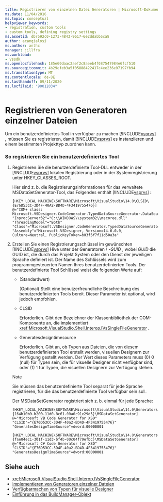 ```yaml
---
title: Registrieren von einzelnen Datei Generatoren | Microsoft-Dokumentation
ms.date: 11/04/2016
ms.topic: conceptual
helpviewer_keywords:
- registration, custom tools
- custom tools, defining registry settings
ms.assetid: db7592c0-1273-4843-9617-6e2ddabb6ca8
author: acangialosi
ms.author: anthc
manager: jillfra
ms.workload:
- vssdk
ms.openlocfilehash: 185e60daac2aef2c8aeeb4f087547984e6fcf510
ms.sourcegitcommit: 4b29efeb3a5f05888422417c4ee236e07197fb94
ms.translationtype: MT
ms.contentlocale: de-DE
ms.lasthandoff: 09/11/2020
ms.locfileid: "90012034"
---
```

# <a name="registering-single-file-generators"></a>Registrieren von Generatoren einzelner Dateien
Um ein benutzerdefiniertes Tool in verfügbar zu machen [!INCLUDE[vsprvs](../../code-quality/includes/vsprvs_md.md)] , müssen Sie es registrieren, damit [!INCLUDE[vsprvs](../../code-quality/includes/vsprvs_md.md)] es instanziieren und einem bestimmten Projekttyp zuordnen kann.

### <a name="to-register-a-custom-tool"></a>So registrieren Sie ein benutzerdefiniertes Tool

1. Registrieren Sie die benutzerdefinierte Tool-DLL entweder in der [!INCLUDE[vsprvs](../../code-quality/includes/vsprvs_md.md)] lokalen Registrierung oder in der Systemregistrierung unter HKEY_CLASSES_ROOT.

    Hier sind z. b. die Registrierungsinformationen für das verwaltete MSDataSetGenerator-Tool, das Folgendes enthält [!INCLUDE[vsprvs](../../code-quality/includes/vsprvs_md.md)] :

   ```
   [HKEY_LOCAL_MACHINE\SOFTWARE\Microsoft\VisualStudio\14.0\CLSID\{E76D53CC-3D4F-40A2-BD4D-4F3419755476}]
   @="COM+ class: Microsoft.VSDesigner.CodeGenerator.TypedDataSourceGenerator.DataSourceGeneratorWrapper"
   "InprocServer32"="C:\\WINDOWS\\system32\\mscoree.dll"
   "ThreadingModel"="Both"
   "Class"="Microsoft.VSDesigner.CodeGenerator.TypedDataSourceGenerator.DataSourceGeneratorWrapper"
   "Assembly"="Microsoft.VSDesigner, Version=14.0.0.0, Culture=Neutral, PublicKeyToken=b03f5f7f11d50a3a"
   ```

2. Erstellen Sie einen Registrierungsschlüssel im gewünschten [!INCLUDE[vsprvs](../../code-quality/includes/vsprvs_md.md)] Hive unter der Generatoren \\ -*GUID* , wobei *GUID* die GUID ist, die durch das Projekt System oder den Dienst der jeweiligen Sprache definiert ist. Der Name des Schlüssels wird zum programmgesteuerten Namen Ihres benutzerdefinierten Tools. Der benutzerdefinierte Tool Schlüssel weist die folgenden Werte auf:

   - (Standardwert)

        (Optional) Stellt eine benutzerfreundliche Beschreibung des benutzerdefinierten Tools bereit. Dieser Parameter ist optional, wird jedoch empfohlen.

   - CLSID

        Erforderlich. Gibt den Bezeichner der Klassenbibliothek der COM-Komponente an, die implementiert <xref:Microsoft.VisualStudio.Shell.Interop.IVsSingleFileGenerator> .

   - Generatesdesigntimesource

        Erforderlich. Gibt an, ob Typen aus Dateien, die von diesem benutzerdefinierten Tool erstellt werden, visuellen Designern zur Verfügung gestellt werden. Der Wert dieses Parameters muss (0) 0 (null) für Typen sein, die für visuelle Designer nicht verfügbar sind, oder (1) 1 für Typen, die visuellen Designern zur Verfügung stehen.

   > [!NOTE]
   > Sie müssen das benutzerdefinierte Tool separat für jede Sprache registrieren, für die das benutzerdefinierte Tool verfügbar sein soll.

    Der MSDataSetGenerator registriert sich z. b. einmal für jede Sprache:

   ```
   [HKEY_LOCAL_MACHINE\SOFTWARE\Microsoft\VisualStudio\14.0\Generators\{164b10b9-b200-11d0-8c61-00a0c91e29d5}\MSDataSetGenerator]
   @="Microsoft VB Code Generator for XSD"
   "CLSID"="{E76D53CC-3D4F-40a2-BD4D-4F3419755476}"
   "GeneratesDesignTimeSource"=dword:00000001

   [HKEY_LOCAL_MACHINE\SOFTWARE\Microsoft\VisualStudio\14.0\Generators\{fae04ec1-301f-11d3-bf4b-00c04f79efbc}\MSDataSetGenerator]
   @="Microsoft C# Code Generator for XSD"
   "CLSID"="{E76D53CC-3D4F-40a2-BD4D-4F3419755476}"
   "GeneratesDesignTimeSource"=dword:00000001
   ```

## <a name="see-also"></a>Siehe auch
- <xref:Microsoft.VisualStudio.Shell.Interop.IVsSingleFileGenerator>
- [Implementieren von Generatoren einzelner Dateien](../../extensibility/internals/implementing-single-file-generators.md)
- [Verfügbarmachen von Typen für visuelle Designer](../../extensibility/internals/exposing-types-to-visual-designers.md)
- [Einführung in das BuildManager-Objekt](/previous-versions/8f9kffa8(v=vs.140))